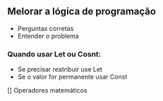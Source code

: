 ## Melorar a lógica de programação

- Perguntas corretas
- Entender o problema

### Quando usar Let ou Cosnt:
- Se precisar reatribuir use Let
- Se o valor for permanente usar Const

[] Operadores matemáticos